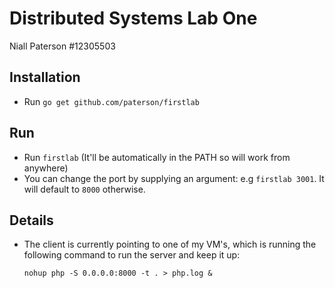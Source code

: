 # Distributed Systems Lab One 

Niall Paterson #12305503

## Installation

 * Run `go get github.com/paterson/firstlab`
  
## Run

  * Run `firstlab` (It'll be automatically in the PATH so will work from anywhere)
  * You can change the port by supplying an argument: e.g `firstlab 3001`. It will default to `8000` otherwise.

## Details

  * The client is currently pointing to one of my VM's, which is running the following command to run the server and keep it up:

        nohup php -S 0.0.0.0:8000 -t . > php.log &
         
  
  
